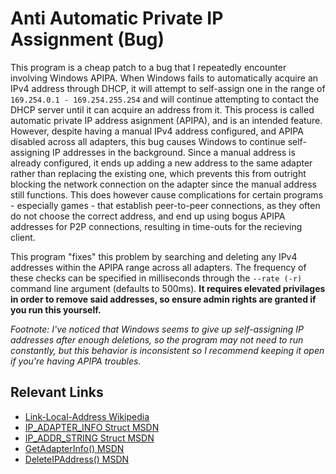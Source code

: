 # Anti Automatic Private IP Assignment (Bug)
This program is a cheap patch to a bug that I repeatedly encounter involving Windows APIPA. When Windows fails to automatically acquire an IPv4 address through DHCP, it will attempt to self-assign one in the range of `169.254.0.1 - 169.254.255.254` and will continue attempting to contact the DHCP server until it can acquire an address from it. This process is called automatic private IP address asignment (APIPA), and is an intended feature. However, despite having a manual IPv4 address configured, and APIPA disabled across all adapters, this bug causes Windows to continue self-assigning IP addresses in the background. Since a manual address is already configured, it ends up adding a new address to the same adapter rather than replacing the existing one, which prevents this from outright blocking the network connection on the adapter since the manual address still functions. This does however cause complications for certain programs - especially games - that establish peer-to-peer connections, as they often do not choose the correct address, and end up using bogus APIPA addresses for P2P connections, resulting in time-outs for the recieving client.

This program "fixes" this problem by searching and deleting any IPv4 addresses within the APIPA range across all adapters. The frequency of these checks can be specified in milliseconds through the `--rate (-r)` command line argument (defaults to 500ms). **It requires elevated privilages in order to remove said addresses, so ensure admin rights are granted if you run this yourself.**

_Footnote: I've noticed that Windows seems to give up self-assigning IP addresses after enough deletions, so the program may not need to run constantly, but this behavior is inconsistent so I recommend keeping it open if you're having APIPA troubles._

## Relevant Links
- [Link-Local-Address Wikipedia](https://en.wikipedia.org/wiki/Link-local_address)
- [IP_ADAPTER_INFO Struct MSDN](https://docs.microsoft.com/en-us/windows/win32/api/iptypes/ns-iptypes-ip_adapter_info)
- [IP_ADDR_STRING Struct MSDN](https://docs.microsoft.com/en-us/windows/win32/api/iptypes/ns-iptypes-ip_addr_string)
- [GetAdapterInfo() MSDN](https://docs.microsoft.com/en-us/windows/win32/api/iphlpapi/nf-iphlpapi-getadaptersinfo)
- [DeleteIPAddress() MSDN](https://docs.microsoft.com/en-us/windows/win32/api/iphlpapi/nf-iphlpapi-deleteipaddress)
